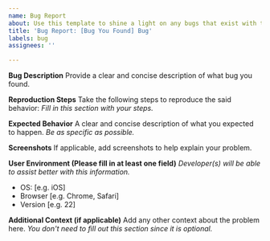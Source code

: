 ```yaml
---
name: Bug Report
about: Use this template to shine a light on any bugs that exist with the program.
title: 'Bug Report: [Bug You Found] Bug'
labels: bug
assignees: ''

---
```


**Bug Description**
Provide a clear and concise description of what bug you found.

**Reproduction Steps**
Take the following steps to reproduce the said behavior:
*Fill in this section with your steps.*

**Expected Behavior**
A clear and concise description of what you expected to happen.
*Be as specific as possible.*

**Screenshots**
If applicable, add screenshots to help explain your problem.

**User Environment (Please fill in at least one field)**
*Developer(s) will be able to assist better with this information.*
 - OS: [e.g. iOS]
 - Browser [e.g. Chrome, Safari]
 - Version [e.g. 22]

**Additional Context (if applicable)**
Add any other context about the problem here.
*You don't need to fill out this section since it is optional.*

